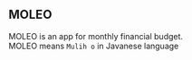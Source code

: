 ## MOLEO

MOLEO is an app for monthly financial budget.  
MOLEO means `Mulih o` in Javanese language
